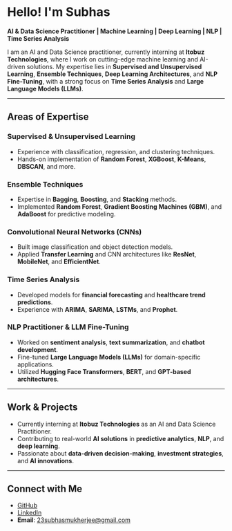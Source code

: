 #  Hello! I'm Subhas

**AI & Data Science Practitioner | Machine Learning | Deep Learning | NLP | Time Series Analysis**

I am an AI and Data Science practitioner, currently interning at **Itobuz Technologies**, where I work on cutting-edge machine learning and AI-driven solutions. My expertise lies in **Supervised and Unsupervised Learning**, **Ensemble Techniques**, **Deep Learning Architectures**, and **NLP Fine-Tuning**, with a strong focus on **Time Series Analysis** and **Large Language Models (LLMs)**.

---

##  Areas of Expertise

### **Supervised & Unsupervised Learning**
- Experience with classification, regression, and clustering techniques.
- Hands-on implementation of **Random Forest**, **XGBoost**, **K-Means**, **DBSCAN**, and more.

###  **Ensemble Techniques**
- Expertise in **Bagging**, **Boosting**, and **Stacking** methods.
- Implemented **Random Forest**, **Gradient Boosting Machines (GBM)**, and **AdaBoost** for predictive modeling.

###  **Convolutional Neural Networks (CNNs)**
- Built image classification and object detection models.
- Applied **Transfer Learning** and CNN architectures like **ResNet**, **MobileNet**, and **EfficientNet**.

###  **Time Series Analysis**
- Developed models for **financial forecasting** and **healthcare trend predictions**.
- Experience with **ARIMA**, **SARIMA**, **LSTMs**, and **Prophet**.

###  **NLP Practitioner & LLM Fine-Tuning**
- Worked on **sentiment analysis**, **text summarization**, and **chatbot development**.
- Fine-tuned **Large Language Models (LLMs)** for domain-specific applications.
- Utilized **Hugging Face Transformers**, **BERT**, and **GPT-based architectures**.

---

##  Work & Projects

-  Currently interning at **Itobuz Technologies** as an AI and Data Science Practitioner.
-  Contributing to real-world **AI solutions** in **predictive analytics**, **NLP**, and **deep learning**.
-  Passionate about **data-driven decision-making**, **investment strategies**, and **AI innovations**.

---

##  Connect with Me

-  [GitHub](https://github.com/23-01-2004)
-  [LinkedIn](https://www.linkedin.com/in/your-linkedin-profile)
-  **Email**: 23subhasmukherjee@gmail.com
